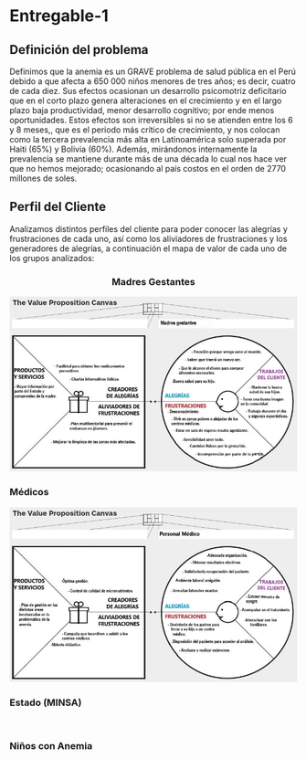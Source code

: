 # Entregable-1
<h2>Definición del problema</h2>
<p>Definimos que la anemia es un GRAVE problema de salud pública en el Perú debido a que afecta a 650 000 niños menores de tres años; es decir, cuatro de cada diez. Sus efectos ocasionan un desarrollo psicomotriz deficitario que en el corto plazo genera alteraciones en el crecimiento y en el largo plazo baja productividad, menor desarrollo cognitivo; por ende menos oportunidades. Estos efectos son irreversibles si no se atienden entre los 6 y 8 meses,, que es el periodo más crítico de crecimiento, y nos colocan como la tercera prevalencia más alta en Latinoamérica solo superada por Haiti (65%) y Bolivia (60%).  Además, mirándonos internamente la prevalencia se mantiene durante más de una década lo cual nos hace ver que no hemos mejorado; ocasionando al país costos en el orden de 2770 millones de soles.</p>
<h2>Perfil del Cliente</h2>
<p>Analizamos distintos perfiles del cliente para poder conocer las alegrías y frustraciones de cada uno, así como los aliviadores de frustraciones y los generadores de alegrías, a continuación el mapa de valor de cada uno de los grupos analizados:</p>
<center>
  <h3>Madres Gestantes</h3>
  <img src="perfiles/madres_gestantes.jpg" alt="" class="img-fluid img-rounded">
 </center>
  <h3>Médicos</h3>
<center>
  <img src="perfiles/medicos.jpg" alt="" class="img-fluid img-rounded">
 </center>
  <h3>Estado (MINSA)</h3>
 <center>
  <img src="minsa.jpg" alt="" class="img-fluid img-rounded">
 </center>
  <h3>Niños con Anemia</h3>
 <center>
  <img src="niños.jpg" alt="" class="img-fluid img-rounded">
 </center>
